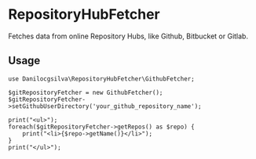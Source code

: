 # RepositoryHubFetcher
Fetches data from online Repository Hubs, like Github, Bitbucket or Gitlab.
## Usage

```
use Danilocgsilva\RepositoryHubFetcher\GithubFetcher;

$gitRepositoryFetcher = new GithubFetcher();
$gitRepositoryFetcher->setGithubUserDirectory('your_github_repository_name');

print("<ul>");
foreach($gitRepositoryFetcher->getRepos() as $repo) {
    print("<li>{$repo->getName()}</li>");
}
print("</ul>");
```
